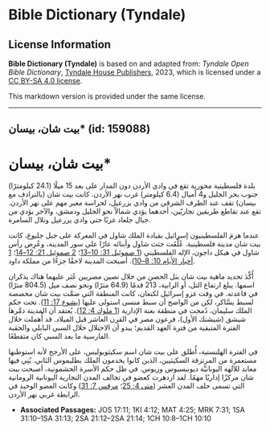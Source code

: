 # Bible Dictionary (Tyndale)

## License Information

**Bible Dictionary (Tyndale)** is based on and adapted from: _Tyndale Open Bible Dictionary_, [Tyndale House Publishers](https://tyndaleopenresources.com/), 2023, which is licensed under a [CC BY-SA 4.0 license](https://creativecommons.org/licenses/by-sa/4.0/legalcode.en).

This markdown version is provided under the same license.



--------------------------------

## بيت شان، بيسان* (id: 159088)

بيت شان، بيسان\*
================

بلدة فلسطينية محورية تقع في وادي الأردن دون المدار على بعد 15 ميلًا (24\.1 كيلومترًا) جنوب بحر الجليل و4 أميال (6\.4 كيلومتر) غرب نهر الأردن. كانت بيت شان (بالترادف مع بيسان) تقف عند الطرف الشرقي من وادي يزرعيل، لحراسة معبر مهم على نهر الأردن. تقع عند تقاطع طريقين تجاريّين، أحدهما يؤدي شمالاً نحو الجليل ودمشق، والآخر يؤدي من جبال جلعاد غربًا حتى وادي يزرعيل وتلال السامرة.

عندما هزمَ الفلسطينيون إسرائيل بقيادة الملك شاول في المعركة على جبل جلبوع، كانت بيت شان مدينة فلسطينية. عُلِّقَت جثث شاول وأبنائه عارًا على سور المدينة، وعُرِض رأس شاول في هيكل داجون، الإله الفلسطيني ([1 صموئيل 31: 10–13](https://ref.ly/1Sam31:10-1Sam31:13)؛ [2 صموئيل 21: 12–14](https://ref.ly/2Sam21:12-2Sam21:14)؛ [1 أخبار الأيام 10: 8–10](https://ref.ly/1Chr10:8-1Chr10:10)). أصبحت المدينة لاحقًا جزءًا من مملكة داود.

أُكِّدَ تحديد ماهية بيت شان بتل الحصن من خلال نصين مصريين عُثر عليهما هناك يذكران اسمها. يبلغ ارتفاع التل، أو الرابية، 213 قدمًا (64\.9 مترًا) ونحو نصف ميل (804\.5 مترًا) في قاعدته. في وقت غزو إسرائيل لكنعان، كانت المنطقة التي ضمَّت بيت شان مخصصة لسبط يسَّاكر، لكن من الواضح أن سبط منسى استولى عليها ([يشوع 17: 11](https://ref.ly/Josh17:11)). تحت حكم الملك سليمان، دُمجت في منطقة بعنة الإدارية ([1 ملوك 4: 12](https://ref.ly/1Kgs4:12)). يُعتقد أن المدينة دمَّرها شيشق (شيشنك الأول)، فرعون مصر في القرن العاشر قبل الميلاد. قد أُهملت خلال الفترة المتبقية من فترة العهد القديم؛ يبدو أن الاحتلال خلال السبي البابلي والحقبة الفارسية ما بعد السبي كان متقطعًا.

في الفترة الهلنستية، أُطلق على بيت شان اسم سكيثوبوليس، على الأرجح لأنه استوطنها مستعمرة من المرتزقة السكيثيين، الذين كانوا يخدمون الملك بطليموس الثاني. بُنِي فيها معابد للآلهة اليونانيَّة ديونيسيوس وزيوس. في ظل حكم الأسرة الحشمونية، أصبحت بيت شان مركزًا إداريًا مهمًا. لقد ازدهرت كعضو في تحالف المدن التجارية اليونانية الرومانية التي تسمى حلف المدن العشر ([متى 4: 25](https://ref.ly/Matt4:25)؛ [مرقس 7: 31](https://ref.ly/Mark7:31)) وكانت العضو الوحيد في الرابطة غربي نهر الأردن.

* **Associated Passages:** JOS 17:11; 1KI 4:12; MAT 4:25; MRK 7:31; 1SA 31:10–1SA 31:13; 2SA 21:12–2SA 21:14; 1CH 10:8–1CH 10:10

